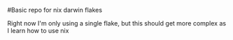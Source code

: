 #Basic repo for nix darwin flakes

Right now I'm only using a single flake, but this should get more complex as I learn how to use nix
